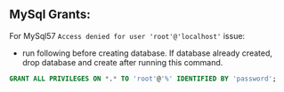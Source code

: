 ## MySql Grants:

For MySql57 `Access denied for user 'root'@'localhost'` issue:
- run following before creating database. If database already created, drop database and create
after running this command.

```sql
GRANT ALL PRIVILEGES ON *.* TO 'root'@'%' IDENTIFIED BY 'password';
```
